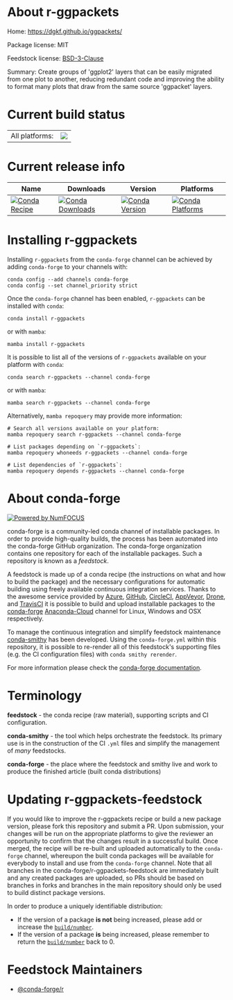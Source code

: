 About r-ggpackets
=================

Home: https://dgkf.github.io/ggpackets/

Package license: MIT

Feedstock license: [BSD-3-Clause](https://github.com/conda-forge/r-ggpackets-feedstock/blob/main/LICENSE.txt)

Summary: Create groups of 'ggplot2' layers that can be easily migrated from one plot to another, reducing redundant code and improving the ability to format many plots that draw from the same source 'ggpacket' layers.

Current build status
====================


<table><tr><td>All platforms:</td>
    <td>
      <a href="https://dev.azure.com/conda-forge/feedstock-builds/_build/latest?definitionId=16718&branchName=main">
        <img src="https://dev.azure.com/conda-forge/feedstock-builds/_apis/build/status/r-ggpackets-feedstock?branchName=main">
      </a>
    </td>
  </tr>
</table>

Current release info
====================

| Name | Downloads | Version | Platforms |
| --- | --- | --- | --- |
| [![Conda Recipe](https://img.shields.io/badge/recipe-r--ggpackets-green.svg)](https://anaconda.org/conda-forge/r-ggpackets) | [![Conda Downloads](https://img.shields.io/conda/dn/conda-forge/r-ggpackets.svg)](https://anaconda.org/conda-forge/r-ggpackets) | [![Conda Version](https://img.shields.io/conda/vn/conda-forge/r-ggpackets.svg)](https://anaconda.org/conda-forge/r-ggpackets) | [![Conda Platforms](https://img.shields.io/conda/pn/conda-forge/r-ggpackets.svg)](https://anaconda.org/conda-forge/r-ggpackets) |

Installing r-ggpackets
======================

Installing `r-ggpackets` from the `conda-forge` channel can be achieved by adding `conda-forge` to your channels with:

```
conda config --add channels conda-forge
conda config --set channel_priority strict
```

Once the `conda-forge` channel has been enabled, `r-ggpackets` can be installed with `conda`:

```
conda install r-ggpackets
```

or with `mamba`:

```
mamba install r-ggpackets
```

It is possible to list all of the versions of `r-ggpackets` available on your platform with `conda`:

```
conda search r-ggpackets --channel conda-forge
```

or with `mamba`:

```
mamba search r-ggpackets --channel conda-forge
```

Alternatively, `mamba repoquery` may provide more information:

```
# Search all versions available on your platform:
mamba repoquery search r-ggpackets --channel conda-forge

# List packages depending on `r-ggpackets`:
mamba repoquery whoneeds r-ggpackets --channel conda-forge

# List dependencies of `r-ggpackets`:
mamba repoquery depends r-ggpackets --channel conda-forge
```


About conda-forge
=================

[![Powered by
NumFOCUS](https://img.shields.io/badge/powered%20by-NumFOCUS-orange.svg?style=flat&colorA=E1523D&colorB=007D8A)](https://numfocus.org)

conda-forge is a community-led conda channel of installable packages.
In order to provide high-quality builds, the process has been automated into the
conda-forge GitHub organization. The conda-forge organization contains one repository
for each of the installable packages. Such a repository is known as a *feedstock*.

A feedstock is made up of a conda recipe (the instructions on what and how to build
the package) and the necessary configurations for automatic building using freely
available continuous integration services. Thanks to the awesome service provided by
[Azure](https://azure.microsoft.com/en-us/services/devops/), [GitHub](https://github.com/),
[CircleCI](https://circleci.com/), [AppVeyor](https://www.appveyor.com/),
[Drone](https://cloud.drone.io/welcome), and [TravisCI](https://travis-ci.com/)
it is possible to build and upload installable packages to the
[conda-forge](https://anaconda.org/conda-forge) [Anaconda-Cloud](https://anaconda.org/)
channel for Linux, Windows and OSX respectively.

To manage the continuous integration and simplify feedstock maintenance
[conda-smithy](https://github.com/conda-forge/conda-smithy) has been developed.
Using the ``conda-forge.yml`` within this repository, it is possible to re-render all of
this feedstock's supporting files (e.g. the CI configuration files) with ``conda smithy rerender``.

For more information please check the [conda-forge documentation](https://conda-forge.org/docs/).

Terminology
===========

**feedstock** - the conda recipe (raw material), supporting scripts and CI configuration.

**conda-smithy** - the tool which helps orchestrate the feedstock.
                   Its primary use is in the construction of the CI ``.yml`` files
                   and simplify the management of *many* feedstocks.

**conda-forge** - the place where the feedstock and smithy live and work to
                  produce the finished article (built conda distributions)


Updating r-ggpackets-feedstock
==============================

If you would like to improve the r-ggpackets recipe or build a new
package version, please fork this repository and submit a PR. Upon submission,
your changes will be run on the appropriate platforms to give the reviewer an
opportunity to confirm that the changes result in a successful build. Once
merged, the recipe will be re-built and uploaded automatically to the
`conda-forge` channel, whereupon the built conda packages will be available for
everybody to install and use from the `conda-forge` channel.
Note that all branches in the conda-forge/r-ggpackets-feedstock are
immediately built and any created packages are uploaded, so PRs should be based
on branches in forks and branches in the main repository should only be used to
build distinct package versions.

In order to produce a uniquely identifiable distribution:
 * If the version of a package **is not** being increased, please add or increase
   the [``build/number``](https://docs.conda.io/projects/conda-build/en/latest/resources/define-metadata.html#build-number-and-string).
 * If the version of a package **is** being increased, please remember to return
   the [``build/number``](https://docs.conda.io/projects/conda-build/en/latest/resources/define-metadata.html#build-number-and-string)
   back to 0.

Feedstock Maintainers
=====================

* [@conda-forge/r](https://github.com/conda-forge/r/)

